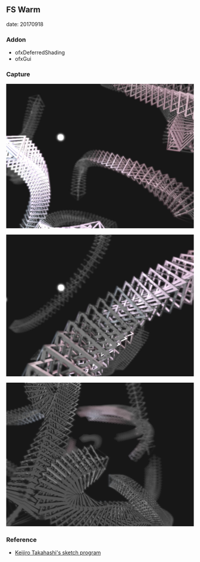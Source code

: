 ## FS Warm
date: 20170918

### Addon
* ofxDeferredShading
* ofxGui

### Capture
![1](./bin/screenshot1.jpg)

![2](./bin/screenshot2.jpg)

![3](./bin/screenshot3.jpg)

### Reference
* [Keijiro Takahashi's sketch program](https://github.com/keijiro/sketches2017/tree/master/FrenetSerret2)
